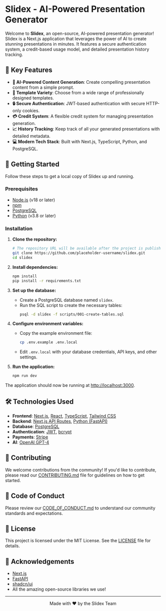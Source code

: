 # Slidex - AI-Powered Presentation Generator

<!-- No banner image available -->

Welcome to **Slidex**, an open-source, AI-powered presentation generator! Slidex is a Next.js application that leverages the power of AI to create stunning presentations in minutes. It features a secure authentication system, a credit-based usage model, and detailed presentation history tracking.

## 🌟 Key Features

- **🤖 AI-Powered Content Generation**: Create compelling presentation content from a simple prompt.
- **🎨 Template Variety**: Choose from a wide range of professionally designed templates.
- **🔒 Secure Authentication**: JWT-based authentication with secure HTTP-only cookies.
- **💳 Credit System**: A flexible credit system for managing presentation generation.
- **📈 History Tracking**: Keep track of all your generated presentations with detailed metadata.
- **💻 Modern Tech Stack**: Built with Next.js, TypeScript, Python, and PostgreSQL.

## 🚀 Getting Started

Follow these steps to get a local copy of Slidex up and running.

### Prerequisites

- [Node.js](https://nodejs.org/) (v18 or later)
- [npm](https://www.npmjs.com/)
- [PostgreSQL](https://www.postgresql.org/)
- [Python](https://www.python.org/) (v3.8 or later)

### Installation

1. **Clone the repository:**
   ```bash
   # The repository URL will be available after the project is published.
   git clone https://github.com/placeholder-username/slidex.git
   cd slidex
   ```

2. **Install dependencies:**
   ```bash
   npm install
   pip install -r requirements.txt
   ```

3. **Set up the database:**
   - Create a PostgreSQL database named `slidex`.
   - Run the SQL script to create the necessary tables:
     ```bash
     psql -d slidex -f scripts/001-create-tables.sql
     ```

4. **Configure environment variables:**
   - Copy the example environment file:
     ```bash
     cp .env.example .env.local
     ```
   - Edit `.env.local` with your database credentials, API keys, and other settings.

5. **Run the application:**
   ```bash
   npm run dev
   ```

The application should now be running at [http://localhost:3000](http://localhost:3000).

## 🛠️ Technologies Used

- **Frontend**: [Next.js](https://nextjs.org/), [React](https://reactjs.org/), [TypeScript](https://www.typescriptlang.org/), [Tailwind CSS](https://tailwindcss.com/)
- **Backend**: [Next.js API Routes](https://nextjs.org/docs/api-routes/introduction), [Python (FastAPI)](https://fastapi.tiangolo.com/)
- **Database**: [PostgreSQL](https://www.postgresql.org/)
- **Authentication**: [JWT](https://jwt.io/), [bcrypt](https://www.npmjs.com/package/bcrypt)
- **Payments**: [Stripe](https://stripe.com/)
- **AI**: [OpenAI GPT-4](https://openai.com/gpt-4)

## 🤝 Contributing

We welcome contributions from the community! If you'd like to contribute, please read our [CONTRIBUTING.md](CONTRIBUTING.md) file for guidelines on how to get started.

## 📜 Code of Conduct

Please review our [CODE_OF_CONDUCT.md](CODE_OF_CONDUCT.md) to understand our community standards and expectations.

## 📄 License

This project is licensed under the MIT License. See the [LICENSE](LICENSE) file for details.

## 🙏 Acknowledgements

- [Next.js](https://nextjs.org/)
- [FastAPI](https://fastapi.tiangolo.com/)
- [shadcn/ui](https://ui.shadcn.com/)
- All the amazing open-source libraries we use!

---

<p align="center">
  Made with ❤️ by the Slidex Team
</p>
